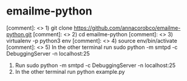 # emailme-python

[comment]: <> 1) git clone https://github.com/annacorobco/emailme-python.git
[comment]: <> 2) cd emailme-python
[comment]: <> 3) virtualenv -p python3 env
[comment]: <> 4) source env/bin/activate
[comment]: <> 5) In the other terminal run sudo python -m smtpd -c DebuggingServer -n localhost:25

1) Run sudo python -m smtpd -c DebuggingServer -n localhost:25
2) In the other terminal run python example.py